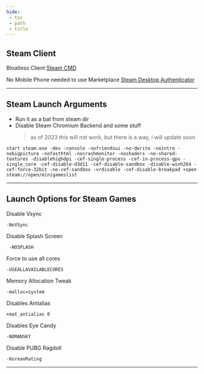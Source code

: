 ```yaml
---
hide:
 - toc
 - path
 - title
---
```

## Steam Client

Bloatless Client [Steam CMD](https://developer.valvesoftware.com/wiki/SteamCMD)

No Mobile Phone needed to use Marketplace [Steam Desktop Authenticator](https://github.com/jessecar96/steamdesktopauthenticator)

---
## Steam Launch Arguments 
- Run it as a bat from steam dir<br>
- Disable Steam Chromium Backend and some stuff 
  > as of 2023 this will not work, but there is a way, i will update soon

```
start steam.exe -dev -console -nofriendsui -no-dwrite -nointro -nobigpicture -nofasthtml -nocrashmonitor -noshaders -no-shared-textures -disablehighdpi -cef-single-process -cef-in-process-gpu -single_core -cef-disable-d3d11 -cef-disable-sandbox -disable-winh264 -cef-force-32bit -no-cef-sandbox -vrdisable -cef-disable-breakpad +open steam://open/minigameslist 
```

---

## Launch Options for Steam Games

Disable Vsync
```
-NoVSync
```
Disable Splash Screen
```
 -NOSPLASH 
```
Force to use all cores
```
-USEALLAVAILABLECORES
```
Memory Allocation Tweak
```
-malloc=system 
```
Disables Antialias
```
+mat_antialias 0
```
Disables Eye Candy
```
-NOMANSKY
```
Disable PUBG Ragdoll
```
-KoreanRating
```
---